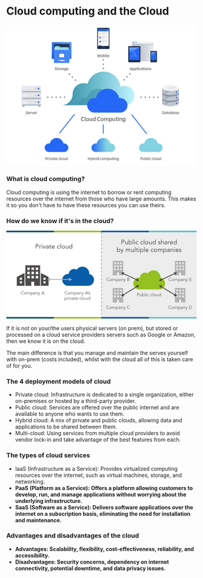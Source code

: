 # Cloud computing and the Cloud

![img.png](img.png)

### What is cloud computing?

Cloud computing is using the internet to borrow or rent computing resources over the internet from those who have large amounts. This makes it so you don't have to have these resources you can use theirs. 

### How do we know if it's in the cloud? 

![img_2.png](img_2.png)

If it is not on your/the users physical servers (on prem), but stored or processed on a cloud service providers servers such as Google or Amazon, then we know it is on the cloud. 

The main difference is that you manage and maintain the serves yourself with on-prem (costs included), whilst with the cloud all of this is taken care of for you. 

### The 4 deployment models of cloud 

* Private cloud: Infrastructure is dedicated to a single organization, either on-premises or hosted by a third-party provider.
* Public cloud: Services are offered over the public internet and are available to anyone who wants to use them.
* Hybrid cloud: A mix of private and public clouds, allowing data and applications to be shared between them.
* Multi-cloud: Using services from multiple cloud providers to avoid vendor lock-in and take advantage of the best features from each.

### The types of cloud services

* IaaS (Infrastructure as a Service): Provides virtualized computing resources over the internet, such as virtual machines, storage, and networking.<b>
* PaaS (Platform as a Service): Offers a platform allowing customers to develop, run, and manage applications without worrying about the underlying infrastructure.<b>
* SaaS (Software as a Service): Delivers software applications over the internet on a subscription basis, eliminating the need for installation and maintenance.

### Advantages and disadvantages of the cloud

* Advantages: Scalability, flexibility, cost-effectiveness, reliability, and accessibility.<b>
* Disadvantages: Security concerns, dependency on internet connectivity, potential downtime, and data privacy issues.

